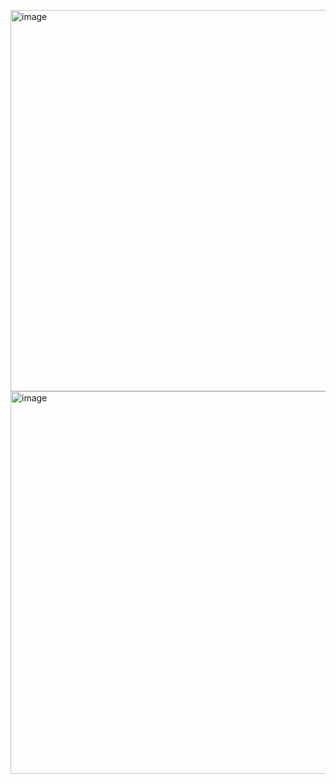<img width="610" alt="image" src="https://github.com/user-attachments/assets/be8df2bb-5a46-45e1-91b0-519412c51444" /><br>
<img width="612" alt="image" src="https://github.com/user-attachments/assets/e6471a66-3959-42f3-b8f8-8a87f740cf5c" />

